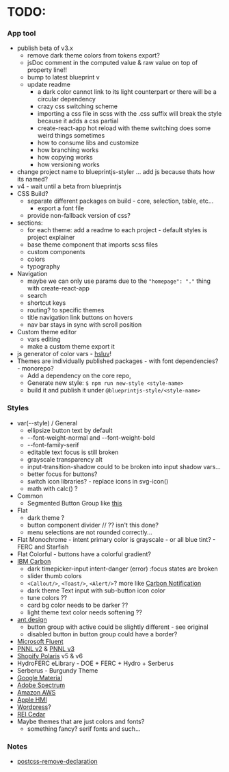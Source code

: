 # TODO:

### App tool
- publish beta of v3.x
  - remove dark theme colors from tokens export?
  - jsDoc comment in the computed value & raw value on top of property line!!
  - bump to latest blueprint v
  - update readme
    - a dark color cannot link to its light counterpart or there will be a circular dependency
    - crazy css switching scheme
    - importing a css file in scss with the .css suffix will break the style because it adds a css partial
    - create-react-app hot reload with theme switching does some weird things sometimes
    - how to consume libs and customize
    - how branching works
    - how copying works
    - how versioning works
- change project name to blueprintjs-styler ... add js because thats how its named?
- v4 - wait until a beta from blueprintjs
- CSS Build?
  - separate different packages on build - core, selection, table, etc...
    - export a font file
  - provide non-fallback version of css?
- sections:
  - for each theme: add a readme to each project - default styles is project explainer
  - base theme component that imports scss files
  - custom components
  - colors
  - typography
- Navigation
  - maybe we can only use params due to the `"homepage": "."` thing with create-react-app
  - search
  - shortcut keys
  - routing? to specific themes
  - title navigation link buttons on hovers
  - nav bar stays in sync with scroll position
- Custom theme editor
  - vars editing
  - make a custom theme export it
- js generator of color vars - [hsluv](https://www.hsluv.org/)!
- Themes are individually published packages - with font dependencies? - monorepo?
  - Add a dependency on the core repo,
  - Generate new style: `$ npm run new-style <style-name>`
  - build it and publish it under `@blueprintjs-style/<style-name>`


### Styles
- var(--style) / General
  - ellipsize button text by default
  - --font-weight-normal and --font-weight-bold
  - --font-family-serif
  - editable text focus is still broken
  - grayscale transparency alt
  - input-transition-shadow could to be broken into input shadow vars...
  - better focus for buttons?
  - switch icon libraries? - replace icons in svg-icon()
  - math with calc() ?
- Common
  - Segmented Button Group like [this](https://dribbble.com/shots/14424288-Material-X-design-system-UI-kit-Figma-Segments)
- Flat
  - dark theme ?
  - button component divider // ?? isn't this done?
  - menu selections are not rounded correctly...
- Flat Monochrome - intent primary color is grayscale - or all blue tint? - FERC and Starfish
- Flat Colorful - buttons have a colorful gradient?
- [IBM Carbon](https://www.carbondesignsystem.com/components/overview)
  - dark timepicker-input intent-danger (error) :focus states are broken
  - slider thumb colors
  - `<Callout/>`, `<Toast/>`, `<Alert/>`? more like [Carbon Notification](https://www.carbondesignsystem.com/components/notification/style)
  - dark theme Text input with sub-button icon color
  - tune colors ??
  - card bg color needs to be darker ??
  - light theme text color needs softening ??
- [ant.design](https://ant.design/components/overview/)
  - button group with active could be slightly different - see original
  - disabled button in button group could have a border?
- [Microsoft Fluent](https://developer.microsoft.com/en-us/fluentui#/controls/web)
- [PNNL v2](https://forge.pnl.gov/standards/) & [PNNL v3](https://forgedev.pnnl.gov/prc3/)
- [Shopify Polaris](https://polaris.shopify.com/components/actions/button#navigation) v5 & v6
- HydroFERC eLibrary - DOE + FERC + Hydro + Serberus
- Serberus - Burgundy Theme
- [Google Material](https://material.io/components)
- [Adobe Spectrum](https://spectrum.adobe.com/)
- [Amazon AWS](https://abduzeedo.com/amazon-web-services-design-system)
- [Apple HMI](https://developer.apple.com/design/human-interface-guidelines/)
- [Wordpress](https://make.wordpress.org/design/)?
- [REI Cedar](https://rei.github.io/rei-cedar-docs/)
- Maybe themes that are just colors and fonts?
  - something fancy? serif fonts and such...

### Notes
- [postcss-remove-declaration](https://www.npmjs.com/package/postcss-remove-declaration/v/1.0.0)

